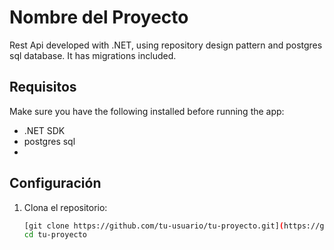 # Nombre del Proyecto
Rest Api developed with .NET, using repository design pattern and postgres sql database. It has migrations included.

## Requisitos

Make sure you have the following installed before running the app:

- .NET SDK
- postgres sql
- 
## Configuración

1. Clona el repositorio:

   ```bash
   [git clone https://github.com/tu-usuario/tu-proyecto.git](https://github.com/RobinsonHortaBeltran/softGnetBack.git)https://github.com/RobinsonHortaBeltran/softGnetBack.git
   cd tu-proyecto
